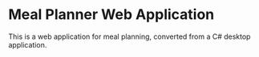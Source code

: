 # Meal Planner Web Application

This is a web application for meal planning, converted from a C# desktop application.
